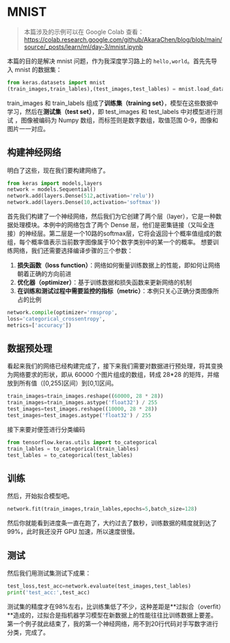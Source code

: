 # MNIST

> 本篇涉及的示例可以在 Google Colab 查看：<https://colab.research.google.com/github/AkaraChen/blog/blob/main/source/_posts/learn/ml/day-3/mnist.ipynb>

本篇的目的是解决 mnist 问题，作为我深度学习路上的 `hello,world`。首先先导入 mnist 的数据集：

```python
from keras.datasets import mnist
(train_images,train_lables),(test_images,test_lables) = mnist.load_data()
```

train_images 和 train_labels 组成了**训练集（training set）**，模型在这些数据中学习，然后在**测试集（test set）**，即 test_images 和 test_labels 中对模型进行测试 ，图像被编码为 Numpy 数组，而标签则是数字数组，取值范围 0-9，图像和图片一一对应。

## 构建神经网络

明白了这些，现在我们要构建网络了。

```python
from keras import models,layers
network = models.Sequential()
network.add(layers.Dense(512,activation='relu'))
network.add(layers.Dense(10,activation='softmax'))
```

首先我们构建了一个神经网络，然后我们为它创建了两个层（layer），它是一种数据处理模块。本例中的网络包含了两个 Dense 层，他们是密集链接（又叫全连接）的神经层。第二层是一个10路的softmax层，它将会返回十个概率值组成的数组，每个概率值表示当前数字图像属于10个数字类别中的某一个的概率。
想要训练网络，我们还需要选择编译步骤的三个参数：

1. **损失函数（loss function）**：网络如何衡量训练数据上的性能，即如何让网络朝着正确的方向前进
2. **优化器（optimizer）**：基于训练数据和损失函数来更新网络的机制
3. **在训练和测试过程中需要监控的指标（metric）**：本例只关心正确分类图像所占的比例

```python
network.compile(optimizer='rmsprop',
loss='categorical_crossentropy',
metrics=['accuracy'])
```

## 数据预处理

看起来我们的网络已经构建完成了，接下来我们需要对数据进行预处理，将其变换为网络要求的形状，即从 60000 个图片组成的数组，转成 28*28 的矩阵，并缩放到所有值（[0,255]区间）到[0,1]区间。

```python
train_images=train_images.reshape((60000, 28 * 28))
train_images=train_images.astype('float32') / 255
test_images=test_images.reshape((10000, 28 * 28))
test_images=test_images.astype('float32') / 255
```

接下来要对便签进行分类编码

```python
from tensorflow.keras.utils import to_categorical
train_lables = to_categorical(train_lables)
test_lables = to_categorical(test_lables)
```

## 训练

然后，开始拟合模型吧。

```python
network.fit(train_images,train_lables,epochs=5,batch_size=128)
```

然后你就能看到进度条一直在跑了，大约过去了数秒，训练数据的精度就到达了 99%，此时我还没开 GPU 加速，所以速度很慢。

## 测试

然后我们用测试集测试下成果：

```python
test_loss,test_acc=network.evaluate(test_images,test_lables)
print('test_acc:',test_acc)
```

测试集的精度才在98%左右，比训练集低了不少，这种差距是**过拟合（overfit）**造成的，过拟合是指机器学习模型在新数据上的性能往往比训练数据上要差。
第一个例子就此结束了，我的第一个神经网络，用不到20行代码对手写数字进行分类，完成了。
